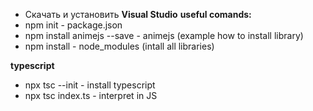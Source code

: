 - Скачать и установить **Visual Studio**
**useful comands:**
- npm init - package.json
- npm install animejs --save - animejs (example how to install library)
- npm install - node_modules (intall all libraries)

**typescript**
- npx tsc --init - install typescript
- npx tsc index.ts - interpret in JS